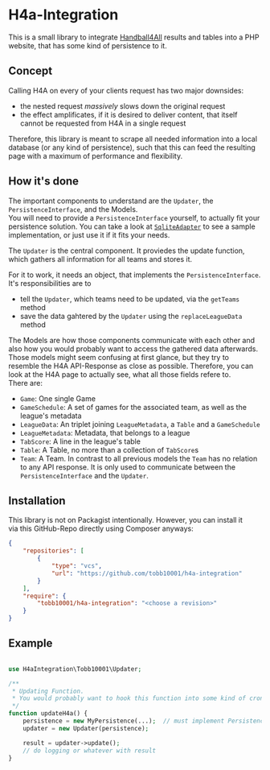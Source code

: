 # H4a-Integration

This is a small library to integrate [Handball4All](handball4all.de) results and
tables into a PHP website, that has some kind of persistence to it.

## Concept

Calling H4A on every of your clients request has two major downsides:

- the nested request _massively_ slows down the original request
- the effect amplificates, if it is desired to deliver content, that itself
cannot be requested from H4A in a single request

Therefore, this library is meant to scrape all needed information into a local
database (or any kind of persistence), such that this can feed the resulting
page with a maximum of performance and flexibility.

## How it's done

The important components to understand are the `Updater`, the
`PersistenceInterface`, and the Models.\
You will need to provide a `PersistenceInterface` yourself, to actually fit your
persistence solution. You can take a look at
[`SqliteAdapter`](src/Persistence/SqliteAdapter.php) to see a sample
implementation, or just use it if it fits your needs.

The `Updater` is the central component. It proviedes the update function, which
gathers all information for all teams and stores it.

For it to work, it needs an object, that implements the `PersistenceInterface`.
It's responsibilities are to

- tell the `Updater`, which teams need to be updated, via the `getTeams` method
- save the data gahtered by the `Updater` using the `replaceLeagueData` method

The Models are how those components communicate with each other and also how you
would probably want to access the gathered data afterwards.\
Those models might seem confusing at first glance, but they try to resemble the
H4A API-Response as close as possible. Therefore, you can look at the H4A page
to actually see, what all those fields refere to.\
There are:

- `Game`: One single Game
- `GameSchedule`: A set of games for the associated team, as well as the
league's metadata
- `LeagueData`: An triplet joining `LeagueMetadata`, a `Table` and a
`GameSchedule`
- `LeagueMetadata`: Metadata, that belongs to a league
- `TabScore`: A line in the league's table
- `Table`: A Table, no more than a collection of `TabScore`s
- `Team`: A Team.
    In contrast to all previous models the `Team` has no relation to any API
    response. It is only used to communicate between the `PersistenceInterface`
    and the `Updater`.

## Installation

This library is not on Packagist intentionally. However, you can install it\
via this GitHub-Repo directly using Composer anyways:

```json
{
    "repositories": [
        {
            "type": "vcs",
            "url": "https://github.com/tobb10001/h4a-integration"
        }
    ],
    "require": {
        "tobb10001/h4a-integration": "<choose a revision>"
    }
}
```

## Example

```php

use H4aIntegration\Tobb10001\Updater;

/**
 * Updating Function.
 * You would probably want to hook this function into some kind of cron mechanism.
 */
function updateH4a() {
    persistence = new MyPersistence(...);  // must implement PersistenceInterface
    updater = new Updater(persistence);

    result = updater->update();
    // do logging or whatever with result
}
```
